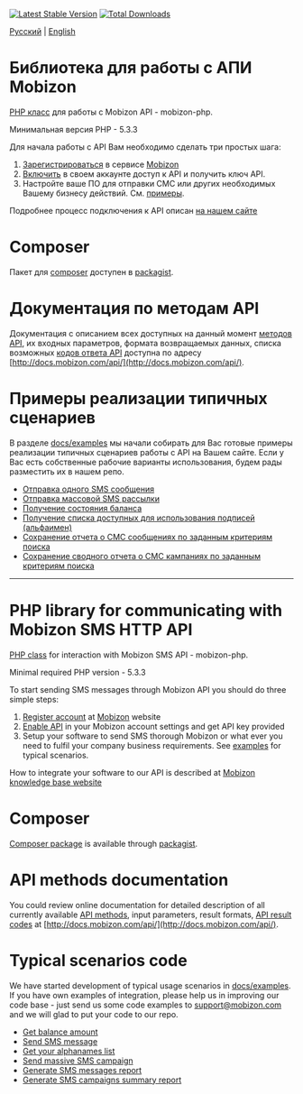 [![Latest Stable Version](https://poser.pugx.org/mobizon/mobizon-php/v/stable)](https://packagist.org/packages/mobizon/mobizon-php)
[![Total Downloads](https://poser.pugx.org/mobizon/mobizon-php/downloads)](https://packagist.org/packages/mobizon/mobizon-php)

[Русский](#Библиотека-для-работы-с-АПИ-mobizon) | [English](#php-library-for-communicating-with-mobizon-sms-http-api)

# Библиотека для работы с АПИ Mobizon

[PHP класс](https://github.com/mobizon/mobizon-php/blob/master/src/MobizonApi.php) для работы с Mobizon API - mobizon-php.

Минимальная версия PHP - 5.3.3

Для начала работы с API Вам необходимо сделать три простых шага:

1. [Зарегистрироваться](https://mobizon.com/registrationcountries) в сервисе [Mobizon](https://mobizon.com/)
2. [Включить](https://help.mobizon.com/help/sms-api/sms-api#how-to-set-up-api) в своем аккаунте доступ к API и получить ключ API.
3. Настройте ваше ПО для отправки СМС или других необходимых Вашему бизнесу действий. См. [примеры](https://github.com/mobizon/mobizon-php/tree/master/docs/examples).

Подробнее процесс подключения к API описан [на нашем сайте](https://help.mobizon.com/help/sms-api/sms-api)

# Composer

Пакет для [composer](https://getcomposer.org/) доступен в [packagist](https://packagist.org/packages/mobizon/mobizon-php).

# Документация по методам API

Документация с описанием всех доступных на данный момент [методов API](http://docs.mobizon.com/api/), 
их входных параметров, формата возвращаемых данных, списка возможных 
[кодов ответа API](http://docs.mobizon.com/api/class-codes.ApiCodes.html) доступна по адресу [http://docs.mobizon.com/api/](http://docs.mobizon.com/api/).

# Примеры реализации типичных сценариев

В разделе [docs/examples](https://github.com/mobizon/mobizon-php/tree/master/docs/examples) мы начали собирать для Вас
готовые примеры реализации типичных сценариев работы с API на Вашем сайте. Если у Вас есть собственные рабочие
варианты использования, будем рады разместить их в нашем репо.

* [Отправка одного SMS сообщения](https://github.com/mobizon/mobizon-php/blob/master/docs/examples/send_message.php)
* [Отправка массовой SMS рассылки](https://github.com/mobizon/mobizon-php/blob/master/docs/examples/send_mass_sms_campaign.php)
* [Получение состояния баланса](https://github.com/mobizon/mobizon-php/blob/master/docs/examples/balance.php)
* [Получение списка доступных для использования подписей (альфаимен)](https://github.com/mobizon/mobizon-php/blob/master/docs/examples/alphanames.php)
* [Сохранение отчета о СМС сообщениях по заданным критериям поиска](https://github.com/mobizon/mobizon-php/blob/master/docs/examples/generate_messages_report_csv.php)
* [Сохранение сводного отчета о СМС кампаниях по заданным критериям поиска](https://github.com/mobizon/mobizon-php/blob/master/docs/examples/generate_campaigns_report_csv.php)

---

# PHP library for communicating with Mobizon SMS HTTP API

[PHP class](https://github.com/mobizon/mobizon-php/blob/master/src/MobizonApi.php) for interaction with Mobizon SMS API - mobizon-php.

Minimal required PHP version - 5.3.3

To start sending SMS messages through Mobizon API you should do three simple steps:

1. [Register account](https://mobizon.com/registrationcountries) at [Mobizon](https://mobizon.com/) website
2. [Enable API](https://help.mobizon.com/help/sms-api/sms-api#how-to-set-up-api) in your Mobizon account settings and get API key provided
3. Setup your software to send SMS thorough Mobizon or what ever you need to fulfil your company business requirements. See [examples](https://github.com/mobizon/mobizon-php/tree/master/docs/examples) for typical scenarios.

How to integrate your software to our API is described at [Mobizon knowledge base website](https://help.mobizon.com/help/sms-api/sms-api)

# Composer

[Composer package](https://getcomposer.org/) is available through [packagist](https://packagist.org/packages/mobizon/mobizon-php).

# API methods documentation

You could review online documentation for detailed description of all currently available [API methods](http://docs.mobizon.com/api/), 
input parameters, result formats, [API result codes](http://docs.mobizon.com/api/class-codes.ApiCodes.html) at [http://docs.mobizon.com/api/](http://docs.mobizon.com/api/).

# Typical scenarios code

We have started development of typical usage scenarios in [docs/examples](https://github.com/mobizon/mobizon-php/tree/master/docs/examples).
If you have own examples of integration, please help us in improving our code base - just send us some code examples to support@mobizon.com and we will glad to put your code to our repo. 

* [Get balance amount](https://github.com/mobizon/mobizon-php/blob/master/docs/examples/balance.php)
* [Send SMS message](https://github.com/mobizon/mobizon-php/blob/master/docs/examples/send_message.php)
* [Get your alphanames list](https://github.com/mobizon/mobizon-php/blob/master/docs/examples/alphanames.php)
* [Send massive SMS campaign](https://github.com/mobizon/mobizon-php/blob/master/docs/examples/send_mass_sms_campaign.php)
* [Generate SMS messages report](https://github.com/mobizon/mobizon-php/blob/master/docs/examples/generate_messages_report_csv.php)
* [Generate SMS campaigns summary report](https://github.com/mobizon/mobizon-php/blob/master/docs/examples/generate_campaigns_report_csv.php)
